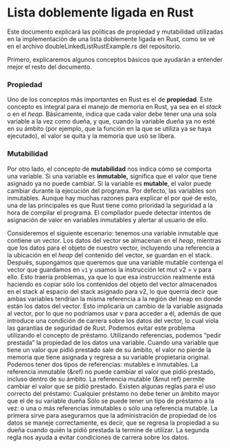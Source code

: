 # Lista doblemente ligada en Rust

Este documento explicará las políticas de propiedad y mutabilidad utilizadas en la implementación de una lista doblemente ligada en Rust, como se vé en el archivo doubleLinkedListRustExample.rs del repositorio.

Primero, explicaremos algunos conceptos básicos que ayudarán a entender mejor el resto del documento.
### Propiedad
Uno de los conceptos más importantes en Rust es el de **propiedad**. Este concepto es integral para el manejo de memoria en Rust, ya sea en el _stack_ o en el _heap_. Básicamente, indica que cada valor debe tener una una sola variable a la vez como dueña, y que, cuando la variable dueña ya no esté en su ámbito (por ejemplo, que la función en la que se utiliza ya se haya ejecutado), el valor se quita y la memoria que usó se libera.

### Mutabilidad
Por otro lado, el concepto de **mutabilidad** nos indica cómo se comporta una variable. Si una variable es **inmutable,** significa que el valor que tiene asignado ya no puede cambiar. Si la variable es **mutable**, el valor puede cambiar durante la ejecución del programa. Por defecto, las variables son inmutables. Aunque hay muchas razones para explicar el por qué de esto, una de las principales es que Rust tiene como prioridad la seguridad a la hora de compilar el programa. El compilador puede detectar intentos de asignación de valor en variables inmutables y alertar al usuario de ello.

Consideremos el siguiente escenario: tenemos una variable inmutable que contiene un vector. Los datos del vector se almacenan en el _heap_, mientras que los datos para el objeto de nuestro vector, incluyendo una referencia a la ubicación en el *heap* del contenido del vector, se guardan en el stack. Después, supongamos que queremos que una variable mutable contenga el vector que guardamos en `v1` y usamos la instrucción let mut v2 = v para ello. Esto traería problemas, ya que lo que esa instrucción realmente está haciendo es copiar sólo los contenidos del objeto del vector almacenados en el stack al espacio del stack asignado para v2, lo que querría decir que ambas variables tendrían la misma referencia a la región del heap en donde están los datos del vector. Esto implicaría un cambio de la variable asignada al vector, por lo que no podríamos usar v para acceder a él, además de que introduce una condición de carrera sobre los datos del vector, lo cual viola las garantías de seguridad de Rust.
Podemos evitar este problema utilizando el concepto de préstamo. Utilizando referencias, podemos “pedir prestada” la propiedad de los datos una variable. Cuando una variable que tiene un valor que pidió prestado sale de su ámbito, el valor no pierde la memoria que tiene asignada y regresa a su variable propietaria original. Podemos tener dos tipos de referencias: mutables e inmutables. La referencia inmutable (&ref) no puede cambiar el valor que pidió prestado, incluso dentro de su ámbito. La referencia mutable (&mut ref) permite cambiar el valor que se pidió prestado. Existen algunas reglas para el uso correcto del préstamo:
Cualquier préstamo no debe tener un ámbito mayor que el de su variable dueña
Sólo se puede tener un tipo de préstamo a la vez: o una o más referencias inmutables o sólo una referencia mutable.
La primera sirve para asegurarnos que la administración de propiedad de los datos se maneje correctamente, es decir, que se regresa la propiedad a su dueña cuando quién la pidió prestada la termine de utilizar. La segunda regla nos ayuda a evitar condiciones de carrera sobre los datos.
